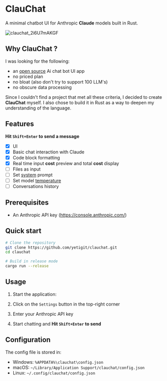 # ClauChat

A minimal chatbot UI for Anthropic **Claude** models built in Rust.

![clauchat_2i6U7mAKGF](https://github.com/user-attachments/assets/596b12b9-5e2a-4208-871e-c688d15422d3)

## Why ClauChat ? 

I was looking for the following: 
- an <u>open source</u> Ai chat bot UI app
- no priced plan
- no bloat (also don't try to support 100 LLM's)
- no obscure data processing

Since I couldn't find a project that met all these criteria, I decided to create **ClauChat** myself.
I also chose to build it in Rust as a way to deepen my understanding of the language.

## Features

**Hit `Shift+Enter` to send a message**
- [x] UI
- [x] Basic chat interaction with Claude
- [x] Code block formatting
- [x] Real time input **cost** preview and total **cost** display
- [ ] Files as input
- [ ] Set <u>system</u> prompt
- [ ] Set model <u>temperature</u>
- [ ] Conversations history

## Prerequisites

- An Anthropic API key (https://console.anthropic.com/)

## Quick start

```bash
# Clone the repository
git clone https://github.com/yetigit/clauchat.git
cd clauchat

# Build in release mode
cargo run --release
```

## Usage

1. Start the application:

2. Click on the `Settings` button in the top-right corner
3. Enter your Anthropic API key
4. Start chatting and **Hit `Shift+Enter` to send**

## Configuration

The config file is stored in:
- Windows: `%APPDATA%\clauchat\config.json`
- macOS: `~/Library/Application Support/clauchat/config.json`
- Linux: `~/.config/clauchat/config.json`

